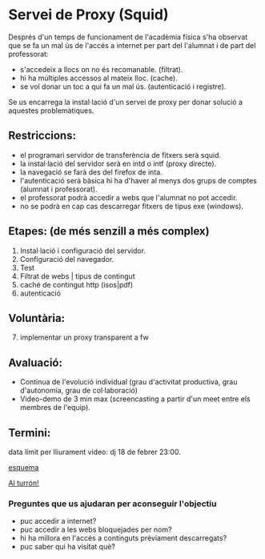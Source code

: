 # Servei de Proxy (Squid)

Després d'un temps de funcionament de l'acadèmia física s'ha observat que se fa un mal ús de l'accés a internet per part del l'alumnat i de part del professorat:  
- s'accedeix a llocs on no és recomanable. (filtrat).    
- hi ha múltiples accessos al mateix lloc.  (cache).  
- se vol donar un toc a qui fa un mal ús.  (autenticació i registre).  

Se us encarrega la instal·lació d'un servei de proxy per donar solució a aquestes problemàtiques.

## Restriccions:  
- el programari servidor de transferència de fitxers serà squid.  
- la instal·lació del servidor serà en intd o intf (proxy directe).  
- la navegació se farà des del firefox de inta.  
- l'autenticació serà bàsica hi ha d'haver al menys dos grups de comptes (alumnat i professorat).  
- el professorat podrà accedir a webs que l'alumnat no pot accedir.     
- no se podrà en cap cas descarregar fitxers de tipus exe (windows).  



## Etapes: (de més senzill a més complex)  
1) Instal·lació i configuració del servidor.
2) Configuració del navegador. 
3) Test
4) Filtrat de webs | tipus de contingut
5) caché de contingut http (isos|pdf)
6) autenticació


## Voluntària:
7) implementar un proxy transparent a fw


## Avaluació:  
- Continua de l'evolució individual (grau d'activitat productiva, grau d'autonomia, grau de col·laboració)  
- Video-demo de 3 min max (screencasting a partir d'un meet entre els membres de l'equip).   

## Termini:  
data límit per lliurament video: dj 18 de febrer 23:00.  

[esquema](./squid.svg) 

[Al turrón!](https://www.youtube.com/watch?v=RtUs_xWYM2M)

### Preguntes que us ajudaran per aconseguir l'objectiu

- puc accedir a internet?  
- puc accedir a les webs bloquejades per nom?  
- hi ha millora en l'accés a continguts prèviament descarregats?  
- puc saber qui ha visitat què?  
